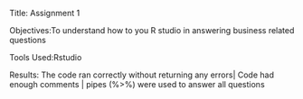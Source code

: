 Title: Assignment 1

Objectives:To understand how to you R studio in answering business related questions

Tools Used:Rstudio

Results: The code ran correctly without returning any errors| Code had enough comments | pipes (%>%) were used to answer all questions
